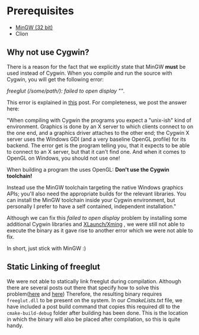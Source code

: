 # Prerequisites
- [MinGW (32 bit)](https://sourceforge.net/projects/mingw/files/latest/download)
- Clion

## Why not use Cygwin?

There is a reason for the fact that we explicitly state that MinGW __must__ be used instead of Cygwin.
When you compile and run the source with Cygwin, you will get the following error: 

*freeglut (/some/path/): failed to open display ""*. 

This error is explained in 
[this](http://stackoverflow.com/questions/29595462/opengl-glut-cygwin-failed-to-open-display) post.
For completeness, we post the answer here:

"When compiling with Cygwin the programs you expect a "unix-ish" kind of environment. 
Graphics is done by an X server to which clients connect to on the one end, and a graphics driver attaches to the other end; 
the Cygwin X server uses the Windows GDI (and a very baseline OpenGL profile) for its backend. 
The error get is the program telling you, that it expects to be able to connect to an X server, but that it can't find one.
And when it comes to OpenGL on Windows, you should not use one! 

When building a program the uses OpenGL: __Don't use the Cygwin toolchain!__

Instead use the MinGW toolchain targeting the native Windows graphics APIs; you'll also need the appropriate builds for the relevant libraries. 
You can install the MinGW toolchain inside your Cygwin environment, but personally I prefer to have a self contained, 
independent installation."

Although we can fix this *failed to open display* problem by 
installing some additional Cygwin libraries and
[XLaunch/Xming](https://unix.stackexchange.com/questions/227889/cygwin-on-windows-cant-open-display)
, we were still not able to execute the binary as it gave rise to another error which we were not able to fix.

In short, just stick with MinGW :)

## Static Linking of freeglut
We were not able to statically link freeglut during compilation.
Although there are several posts out there that specify how to solve this problem([here](http://mattfife.com/?p=226) and [here](http://www.transmissionzero.co.uk/computing/using-glut-with-mingw/))
Therefore, the resulting binary requires `freeglut.dll` to be present on the system.
In our *CmakeLists.txt* file, we have included a post build command that copies this required dll to the `cmake-build-debug` folder
after building has been done. This is the location in which the binary will also be placed after compilation, so this is quite handy.

